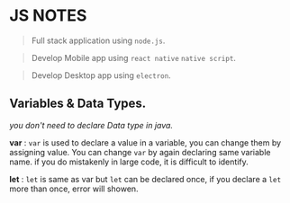 # JS NOTES

>Full stack application using `node.js`.

>Develop Mobile app using `react native` `native script`.

>Develop Desktop app using `electron`.

## Variables & Data Types.

*you don't need to declare Data type in java.*

**var** : `var` is used to declare a value in a variable, you can change             them by assigning value.
          You can change `var` by again declaring same variable name.
          if you do mistakenly in large code, it is difficult to identify.

**let** : `let` is same as var but `let` can be declared once, if you                  declare a `let` more than once, error will showen.




